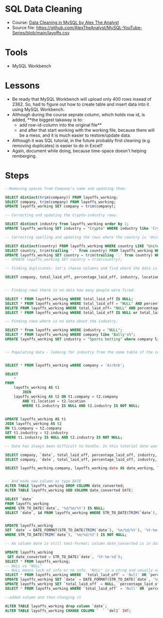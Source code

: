 # SQL Data Cleaning

- Course: [Data Cleaning in MySQL by Alex The Analyst](https://www.youtube.com/watch?v=4UltKCnnnTA&t=14s)
- Source file: https://github.com/AlexTheAnalyst/MySQL-YouTube-Series/blob/main/layoffs.csv

# Tools
- MySQL Workbench

# Lessons
- Be ready that MySQL Workbench will upload only 400 rows insead of 2362. So, had to figure out how to create table and insert data into it using MySQL Workbench.
- Although during the course seprate column, which holds row id, is added, **the biggest takaway is to:
  - add row-id-column into the original file**
  - and after that start working with the working file, because there will be a mess, and it is much easier to restore/update data.
- Although it was SQL tutorial, in the future probably first cleaning (e.g. removing duplicates) is easier to do in Excel?
- Again, document while doing, because time-space doesn't helping remberging.

# Steps


```sql
--Removing spaces from Company's name and updating them.

SELECT distinct(trim(company)) FROM layoffs_working;
SELECT company, trim(company) FROM layoffs_working;
UPDATE layoffs_working SET company = trim(company);

```

```sql
-- Correcting und updating the Crypto-industry rows.

SELECT distinct industry from layoffs_working order by 1;
UPDATE layoffs_working SET industry = "Crypto" WHERE industry like 'Crypto%';

```

```sql
-- Correcting spelling and updating the rows where the country is 'United States'.

SELECT distinct(country) FROM layoffs_working WHERE country LIKE "United States%" order by 1;
SELECT country, trim(trailing '.' from country) FROM layoffs_working WHERE country LIKE "United States%";
UPDATE layoffs_working SET country = trim(trailing '.' from country) WHERE country like 'United States%';
-- UPDATE layoffs_working SET country = trim(country);
```


```sql
-- Finding duplicates: let's choose columns and find where the data is the same in both rows and there is more than 1 row

SELECT company, total_laid_off, percentage_laid_off, industry, location, COUNT(*) as count FROM layoffs_working GROUP BY company, total_laid_off, percentage_laid_off, industry, location HAVING COUNT(*) >1;
```

```sql

-- Finding rows there is no data how many people were fired.

SELECT * FROM layoffs_working WHERE total_laid_off IS NULL;
SELECT * FROM layoffs_working WHERE total_laid_off = "NULL" AND percentage_laid_off = "NULL";
DELETE FROM layoffs_working WHERE total_laid_off= "NULL" AND percentage_laid_off = "NULL";
SELECT * FROM layoffs_working WHERE total_laid_off IS NULL or total_laid_off ="";
```

```sql
-- Finding rows where is no data about the industry.

SELECT * from layoffs_working WHERE industry = "NULL";
SELECT * FROM layoffs_working WHERE company like "Bally's%";
UPDATE layoffs_working SET industry = "Sports betting" where company like "Bally%"


```


```sql

-- Populating data - looking for industry from the same table if the company is mentioned several times


SELECT * FROM layoffs_working wHERE company = 'Airbnb';

SELECT 
    *
FROM
    layoffs_working AS t1
        JOIN
    layoffs_working AS t2 ON t1.company = t2.company
        AND t1.location = t2.location
        WHERE t1.industry IS NULL AND t2.industry IS NOT NULL;
        
        
UPDATE layoffs_working AS t1
JOIN layoffs_working AS t2 
ON t1.company = t2.company
SET t1.industry = t2.industry
WHERE t1.industry IS NULL AND t2.industry IS NOT NULL;


```


```sql
-- Date has always been difficult to handle. In this tutorial date was left as text field during creation of the table

SELECT company, `date`, total_laid_off, percentage_laid_off, industry, location, COUNT(*) as count FROM layoffs_working GROUP BY company, total_laid_off, percentage_laid_off, industry, location HAVING COUNT(*) > 1;
SELECT company, `date`, total_laid_off, percentage_laid_off, industry, location, COUNT(*) as count FROM layoffs_working GROUP BY company, `date`, total_laid_off, percentage_laid_off, industry, location HAVING COUNT(*) > 1;

SELECT layoffs_working.company, layoffs_working.date AS date_working, layoffs.date AS date_layoff, layoffs_working.total_laid_off, layoffs_working.percentage_laid_off, layoffs_working.industry, layoffs_working.location, COUNT(*) as count FROM layoffs_working JOIN layoffs ON layoffs_working.company = layoffs.company AND layoffs_working.total_laid_off = layoffs.total_laid_off AND layoffs_working.percentage_laid_off = layoffs.percentage_laid_off AND layoffs.industry = layoffs_working.industry AND layoffs.location = layoffs_working.location GROUP BY layoffs_working.company, layoffs_working.date, layoffs.date, layoffs_working.total_laid_off, layoffs_working.percentage_laid_off, layoffs_working.industry, layoffs_working.location HAVING COUNT(*) > 1;


-- And made new column as type DATE
ALTER TABLE layoffs_working DROP COLUMN date_converted;
ALTER TABLE layoffs_working ADD COLUMN date_converted DATE:

SELECT `date`
FROM layoffs_working
WHERE STR_TO_DATE(`date`, '%d/%m/%Y') IS NULL;
SELECT `date`, id FROM layoffs_working WHERE STR_TO_DATE(TRIM(`date`), '%m/%d/%Y') IS NULL;


UPDATE layoffs_working
SET `date` = DATE_FORMAT(STR_TO_DATE(TRIM(`date`), '%m/%d/%Y'), '%Y-%m-%d')
WHERE STR_TO_DATE(TRIM(`date`), '%m/%d/%Y') IS NOT NULL;
```

```sql
-- As column date is still text-format; column date_converted is in date-format

UPDATE layoffs_working 
 SET date_converted = STR_TO_DATE(`date`, '%Y-%m-%d');
SELECT * FROM layoffs_working;
-- NULL vs "NULL"
-- NULL means lack of info or no info. "NULL" is a strng and usually not recommended.
SELECT * FROM layoffs_working WHERE  `total_laid_off` = 'Null' OR `percentage_laid_off` = 'Null' or "funds_raised_millions" = "Null";
UPDATE layoffs_working SET `date` = DATE_FORMAT(STR_TO_DATE(`date`, '%d/%m/%Y'), '%d/%m/%Y');
UPDATE layoffs_working SET `total_laid_off` = NULL, `percentage_laid_off` = NULL, `funds_raised_millions` = NULL WHERE `total_laid_off` = 'Null' OR `percentage_laid_off` = 'Null' OR `funds_raised_millions` = 'Null';
SELECT * FROM layoffs_working WHERE `total_laid_off` = 'Null' OR `percentage_laid_off` = 'Null' OR `funds_raised_millions` = 'Null';
```

```sql
--added column and then changing it

ALTER TABLE layoffs_working drop column `date`;
ALTER TABLE layoffs_working CHANGE COLUMN `  ` `del1` INT;

```
